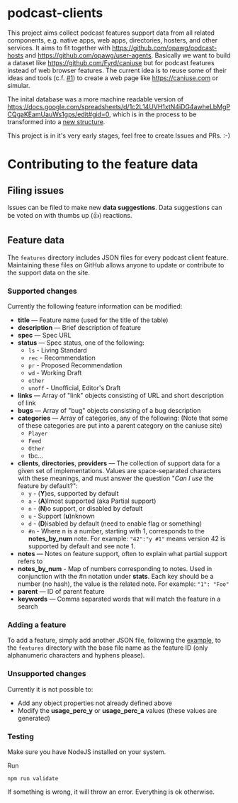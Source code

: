 # podcast-clients

This project aims collect podcast features support data from all related components, e.g. native apps, web apps, directories, hosters, and other services. It aims to fit together with https://github.com/opawg/podcast-hosts and https://github.com/opawg/user-agents. Basically we want to build a dataset like https://github.com/Fyrd/caniuse but for podcast features instead of web browser features. The current idea is to reuse some of their ideas and tools (c.f. [#1](https://github.com/saerdnaer/podcast-clients/issues/1)) to create a web page like https://caniuse.com or simular.


The inital database was a more machine readable version of https://docs.google.com/spreadsheets/d/1c2L14UVH1xtN4iDG4awheLbMgPCQgaKEamUauWs1gps/edit#gid=0, which is in the process to be transformed into a [new structure](https://github.com/saerdnaer/podcast-clients/blob/main/features/sample-feature.json).

This project is in it's very early stages, feel free to create Issues and PRs. :-)


# Contributing to the feature data

## Filing issues

Issues can be filed to make new **data suggestions**. Data suggestions can be voted on with thumbs up (👍) reactions.

## Feature data

The `features` directory includes JSON files for every podcast client feature. Maintaining these files on GitHub allows anyone to update or contribute to the support data on the site.

### Supported changes

Currently the following feature information can be modified:
* **title** — Feature name (used for the title of the table)
* **description** — Brief description of feature
* **spec** — Spec URL
* **status** — Spec status, one of the following:
	* `ls` - Living Standard
	* `rec` - Recommendation
	* `pr` - Proposed Recommendation
	* `wd` - Working Draft
	* `other`
	* `unoff` - Unofficial, Editor's Draft
* **links** — Array of "link" objects consisting of URL and short description of link
* **bugs** — Array of "bug" objects consisting of a bug description
* **categories** — Array of categories, any of the following:	(Note that some of these categories are put into a parent category on the caniuse site)
	* `Player`
	* `Feed`
	* `Other`
	* tbc...
* **clients**, **directories**, **providers** — The collection of support data for a given set of implementations. Values are space-separated characters with these meanings, and must answer the question "*Can I use* the feature by default?":
	* `y` - (**Y**)es, supported by default
	* `a` - (**A**)lmost supported (aka Partial support)
	* `n` - (**N**)o support, or disabled by default
	* `u` - Support (**u**)nknown
	* `d` - (**D**)isabled by default (need to enable flag or something)
	* `#n` - Where n is a number, starting with 1, corresponds to the **notes_by_num** note.  For example: `"42":"y #1"` means version 42 is supported by default and see note 1.
* **notes** — Notes on feature support, often to explain what partial support refers to
* **notes_by_num** - Map of numbers corresponding to notes. Used in conjunction with the #n notation under **stats**. Each key should be a number (no hash), the value is the related note. For example: `"1": "Foo"`
* **parent** — ID of parent feature
* **keywords** — Comma separated words that will match the feature in a search

### Adding a feature

To add a feature, simply add another JSON file, following the [example](/features/sample-feature.json), to the `features` directory with the base file name as the feature ID (only alphanumeric characters and hyphens please).


### Unsupported changes

Currently it is not possible to:
* Add any object properties not already defined above
* Modify the **usage\_perc\_y** or **usage\_perc\_a** values (these values are generated)

### Testing
Make sure you have NodeJS installed on your system.

Run

`npm run validate`

If something is wrong, it will throw an error.
Everything is ok otherwise.

